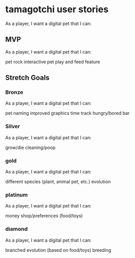 # tamagotchi user stories

As a player, I want a digital pet that I can:


## MVP

As a player, I want a digital pet that I can:

pet rock
interactive pet
play and feed feature

## Stretch Goals

### Bronze

As a player, I want a digital pet that I can:

pet naming
improved graphics
time track
hungry/bored bar

### Silver

As a player, I want a digital pet that I can:

grow/die
cleaning/poop

### gold

As a player, I want a digital pet that I can:

different species
    (plant, animal pet, etc.)
evolution

### platinum

As a player, I want a digital pet that I can:

money
shop/preferences (food/toys)

### diamond

As a player, I want a digital pet that I can:

branched evolution (based on food/toys)
breeding